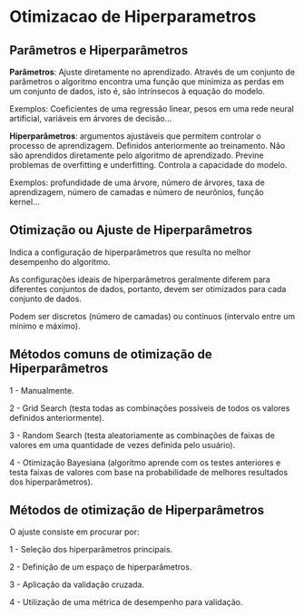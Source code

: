 # Otimizacao de Hiperparametros

## Parâmetros e Hiperparâmetros
<b>Parâmetros</b>: Ajuste diretamente no aprendizado. Através de um conjunto de parâmetros o algoritmo encontra uma função que minimiza as perdas em um conjunto de dados, isto é, são intrínsecos à equação do modelo.

Exemplos: Coeficientes de uma regressão linear, pesos em uma rede neural artificial, variáveis em árvores de decisão...

<b>Hiperparâmetros</b>: argumentos ajustáveis que permitem controlar o processo de aprendizagem. Definidos anteriormente ao treinamento. 
Não são aprendidos diretamente pelo algoritmo de aprendizado.
Previne problemas de overfitting e underfitting.
Controla a capacidade do modelo.

Exemplos:  profundidade de uma árvore, número de árvores, taxa de aprendizagem, número de camadas e número de neurônios, função kernel...

## Otimização ou Ajuste de Hiperparâmetros
Indica a configuração de hiperparâmetros que resulta no melhor desempenho do algoritmo.

As configurações ideais de hiperparâmetros geralmente diferem para diferentes conjuntos de dados, portanto, devem ser otimizados para cada conjunto de dados.

Podem ser discretos (número de camadas) ou contínuos (intervalo entre um mínimo e máximo).

## Métodos comuns de otimização de Hiperparâmetros
1 - Manualmente.

2 - Grid Search (testa todas as combinações possíveis de todos os valores definidos anteriormente).

3 - Random Search (testa aleatoriamente as combinações de faixas de valores em uma quantidade de vezes definida pelo usuário).

4 - Otimização Bayesiana (algoritmo aprende com os testes anteriores e testa faixas de valores com base na probabilidade de melhores resultados dos hiperparâmetros).

## Métodos de otimização de Hiperparâmetros
O ajuste consiste em procurar por:

1 - Seleção dos hiperparâmetros principais.

2 - Definição de um espaço de hiperparâmetros.

3 - Aplicação da validação cruzada.

4 - Utilização de uma métrica de desempenho para validação.







